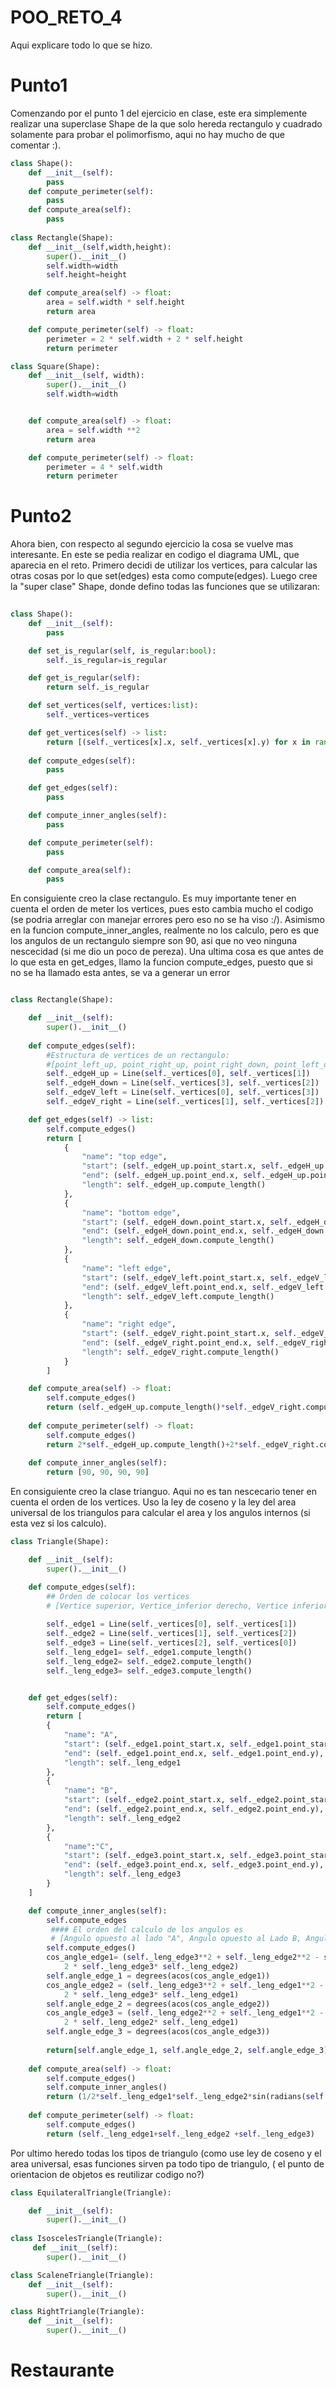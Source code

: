 # POO_RETO_4

Aqui explicare todo lo que se hizo.
# Punto1
Comenzando por el punto 1 del ejercicio en clase, este era simplemente realizar una superclase Shape de la que solo hereda rectangulo y cuadrado solamente para probar el polimorfismo, aqui no hay mucho de que comentar :).

```python
class Shape():
    def __init__(self):
        pass
    def compute_perimeter(self):
        pass
    def compute_area(self):
        pass
    
class Rectangle(Shape):
    def __init__(self,width,height):
        super().__init__()
        self.width=width
        self.height=height

    def compute_area(self) -> float:
        area = self.width * self.height
        return area

    def compute_perimeter(self) -> float:
        perimeter = 2 * self.width + 2 * self.height
        return perimeter

class Square(Shape):
    def __init__(self, width):
        super().__init__()
        self.width=width


    def compute_area(self) -> float:
        area = self.width **2
        return area

    def compute_perimeter(self) -> float:
        perimeter = 4 * self.width
        return perimeter
```
# Punto2
Ahora bien, con respecto al segundo ejercicio la cosa se vuelve mas interesante. En este se pedia realizar en codigo el diagrama UML, que aparecia en el reto. Primero decidi de utilizar los vertices, para calcular las otras cosas por lo que set(edges) esta como compute(edges). Luego cree la "super clase" Shape, donde defino todas las funciones que se utilizaran: 

```python
  
class Shape():
    def __init__(self):
        pass

    def set_is_regular(self, is_regular:bool):
        self._is_regular=is_regular

    def get_is_regular(self):
        return self._is_regular

    def set_vertices(self, vertices:list):
        self._vertices=vertices

    def get_vertices(self) -> list:
        return [(self._vertices[x].x, self._vertices[x].y) for x in range(len(self._vertices))]
    
    def compute_edges(self):
        pass

    def get_edges(self):
        pass

    def compute_inner_angles(self):
        pass        

    def compute_perimeter(self):
        pass

    def compute_area(self):
        pass
```
En consiguiente creo la clase rectangulo. Es muy importante tener en cuenta el orden de meter los vertices, pues esto cambia mucho el codigo (se podria arreglar con manejar errores pero eso no se ha viso :/). Asimismo en la funcion compute_inner_angles, realmente no los calculo, pero es que los angulos de un rectangulo siempre son 90, asi que no veo ninguna nescecidad (si me dio un poco de pereza). Una ultima cosa es que antes de lo que esta en get_edges, llamo la funcion compute_edges, puesto que si no se ha llamado esta antes, se va a generar un error

```python

class Rectangle(Shape):

    def __init__(self):
        super().__init__()
    
    def compute_edges(self):   
        #Estructura de vertices de un rectangulo: 
        #[point_left_up, point_right_up, point_right_down, point_left_dowm]
        self._edgeH_up = Line(self._vertices[0], self._vertices[1])
        self._edgeH_down = Line(self._vertices[3], self._vertices[2])
        self._edgeV_left = Line(self._vertices[0], self._vertices[3])
        self._edgeV_right = Line(self._vertices[1], self._vertices[2])

    def get_edges(self) -> list:
        self.compute_edges()
        return [
            {
                "name": "top edge",
                "start": (self._edgeH_up.point_start.x, self._edgeH_up.point_start.y),
                "end": (self._edgeH_up.point_end.x, self._edgeH_up.point_end.y),
                "length": self._edgeH_up.compute_length()
            },
            {
                "name": "bottom edge",
                "start": (self._edgeH_down.point_start.x, self._edgeH_down.point_start.y),
                "end": (self._edgeH_down.point_end.x, self._edgeH_down.point_end.y),
                "length": self._edgeH_down.compute_length()
            },
            {
                "name": "left edge",
                "start": (self._edgeV_left.point_start.x, self._edgeV_left.point_start.y),
                "end": (self._edgeV_left.point_end.x, self._edgeV_left.point_end.y),
                "length": self._edgeV_left.compute_length()
            },
            {
                "name": "right edge",
                "start": (self._edgeV_right.point_start.x, self._edgeV_right.point_start.y),
                "end": (self._edgeV_right.point_end.x, self._edgeV_right.point_end.y),
                "length": self._edgeV_right.compute_length()
            }
        ]

    def compute_area(self) -> float:
        self.compute_edges()
        return (self._edgeH_up.compute_length()*self._edgeV_right.compute_length() 
       
    def compute_perimeter(self) -> float:
        self.compute_edges()
        return 2*self._edgeH_up.compute_length()+2*self._edgeV_right.compute_length()
    
    def compute_inner_angles(self):
        return [90, 90, 90, 90]
```
En consiguiente creo la clase trianguo. Aqui no es tan nescecario tener en cuenta el orden de los vertices. Uso la ley de coseno y la ley del area universal de los triangulos para calcular el area y los angulos internos (si esta vez si los calculo). 
```python
class Triangle(Shape):

    def __init__(self):
        super().__init__()

    def compute_edges(self): 
        ## Orden de colocar los vertices 
        # [Vertice superior, Vertice_inferior derecho, Vertice inferior izquierdo]
        
        self._edge1 = Line(self._vertices[0], self._vertices[1])
        self._edge2 = Line(self._vertices[1], self._vertices[2])
        self._edge3 = Line(self._vertices[2], self._vertices[0])
        self._leng_edge1= self._edge1.compute_length()
        self._leng_edge2= self._edge2.compute_length()
        self._leng_edge3= self._edge3.compute_length()


    def get_edges(self):
        self.compute_edges()
        return [
        {
            "name": "A",
            "start": (self._edge1.point_start.x, self._edge1.point_start.y),
            "end": (self._edge1.point_end.x, self._edge1.point_end.y),
            "length": self._leng_edge1
        },
        {
            "name": "B",  
            "start": (self._edge2.point_start.x, self._edge2.point_start.y),
            "end": (self._edge2.point_end.x, self._edge2.point_end.y),
            "length": self._leng_edge2
        },
        {
            "name":"C",
            "start": (self._edge3.point_start.x, self._edge3.point_start.y),
            "end": (self._edge3.point_end.x, self._edge3.point_end.y),
            "length": self._leng_edge3
        }
    ]

    def compute_inner_angles(self):
        self.compute_edges
         #### El orden del calculo de los angulos es 
         # [Angulo opuesto al lado "A", Angulo opuesto al Lado B, Angulo opuesto al lado C]
        self.compute_edges()
        cos_angle_edge1= (self._leng_edge3**2 + self._leng_edge2**2 - self._leng_edge1**2) / (
            2 * self._leng_edge3* self._leng_edge2)
        self.angle_edge_1 = degrees(acos(cos_angle_edge1))
        cos_angle_edge2 = (self._leng_edge3**2 + self._leng_edge1**2 - self._leng_edge2**2) / (
            2 * self._leng_edge3* self._leng_edge1)
        self.angle_edge_2 = degrees(acos(cos_angle_edge2))
        cos_angle_edge3 = (self._leng_edge2**2 + self._leng_edge1**2 - self._leng_edge3**2) / (
            2 * self._leng_edge2* self._leng_edge1)
        self.angle_edge_3 = degrees(acos(cos_angle_edge3))
       
        return[self.angle_edge_1, self.angle_edge_2, self.angle_edge_3]
        
    def compute_area(self) -> float:
        self.compute_edges()
        self.compute_inner_angles()
        return (1/2*self._leng_edge1*self._leng_edge2*sin(radians(self.angle_edge_3)))
       
    def compute_perimeter(self) -> float:
        self.compute_edges()
        return (self._leng_edge1+self._leng_edge2 +self._leng_edge3)
```
Por ultimo heredo todas los tipos de triangulo (como use ley de coseno y el area universal, esas funciones sirven pa todo tipo de triangulo, ( el punto de orientacion de objetos es reutilizar codigo no?) 
```python
class EquilateralTriangle(Triangle):

    def __init__(self):
        super().__init__()
    
class IsoscelesTriangle(Triangle):
     def __init__(self):
        super().__init__()

class ScaleneTriangle(Triangle):
    def __init__(self):
        super().__init__()

class RightTriangle(Triangle):
    def __init__(self):
        super().__init__()
```
# Restaurante
